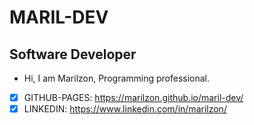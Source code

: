 # MARIL-DEV

## Software Developer

- Hi, I am Marilzon, Programming professional.

- [x] GITHUB-PAGES: https://marilzon.github.io/maril-dev/
- [x] LINKEDIN: https://www.linkedin.com/in/marilzon/
